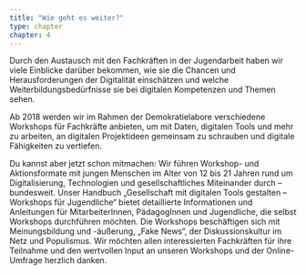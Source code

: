 ```yaml
---
title: "Wie geht es weiter?"
type: chapter
chapter: 4
---
```


Durch den Austausch mit den Fachkräften in der Jugendarbeit haben wir viele Einblicke
darüber bekommen, wie sie die Chancen und Herausforderungen der Digitalität
einschätzen und welche Weiterbildungsbedürfnisse sie bei digitalen Kompetenzen und
Themen sehen.

Ab 2018 werden wir im Rahmen der Demokratielabore verschiedene <span class="mark">Workshops für
Fachkräfte</span> anbieten, um mit Daten, digitalen Tools und mehr zu arbeiten, an digitalen
Projektideen gemeinsam zu schrauben und digitale Fähigkeiten zu vertiefen.

Du kannst aber jetzt schon mitmachen: Wir führen <span class="mark">Workshop- und Aktionsformate mit
jungen Menschen</span> im Alter von 12 bis 21 Jahren rund um Digitalisierung, Technologien
und gesellschaftliches Miteinander durch – bundesweit. Unser Handbuch „Gesellschaft
mit digitalen Tools gestalten – Workshops für Jugendliche“ bietet detaillierte Informationen
und Anleitungen für MitarbeiterInnen, PädagogInnen und Jugendliche, die
selbst Workshops durchführen möchten. Die Workshops beschäftigen sich mit Meinungsbildung
und -äußerung, „Fake News“, der Diskussionskultur im Netz und Populismus.
Wir möchten allen interessierten Fachkräften für ihre Teilnahme und den wertvollen
Input an unseren Workshops und der Online-Umfrage herzlich danken.